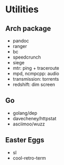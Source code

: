 # Utilities

## Arch package
- pandoc
- ranger
- bc
- speedcrunch
- siege
- mtr: ping + traceroute
- mpd, ncmpcpp: audio
- transmission: torrents
- redshift: dim screen

## Go
- golang/dep
- davecheney/httpstat
- asciimoo/wuzz

## Easter Eggs
- sl
- cool-retro-term
